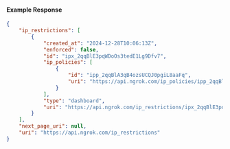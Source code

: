 <!-- Code generated for API Clients. DO NOT EDIT. -->

#### Example Response

```json
{
	"ip_restrictions": [
		{
			"created_at": "2024-12-28T10:06:13Z",
			"enforced": false,
			"id": "ipx_2qqBlE3pqWDoOs3tedE1Lg9Dfv7",
			"ip_policies": [
				{
					"id": "ipp_2qqBlA3qB4ozsUCQJ0pgiL8aaFq",
					"uri": "https://api.ngrok.com/ip_policies/ipp_2qqBlA3qB4ozsUCQJ0pgiL8aaFq"
				}
			],
			"type": "dashboard",
			"uri": "https://api.ngrok.com/ip_restrictions/ipx_2qqBlE3pqWDoOs3tedE1Lg9Dfv7"
		}
	],
	"next_page_uri": null,
	"uri": "https://api.ngrok.com/ip_restrictions"
}
```

